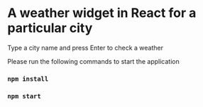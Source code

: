# A weather widget in React for a particular city
Type a city name and press Enter to check a weather

Please run the following commands to start the application 

### `npm install`

### `npm start`